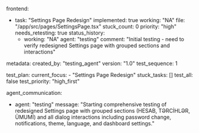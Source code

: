 frontend:
  - task: "Settings Page Redesign"
    implemented: true
    working: "NA"
    file: "/app/src/pages/SettingsPage.tsx"
    stuck_count: 0
    priority: "high"
    needs_retesting: true
    status_history:
      - working: "NA"
        agent: "testing"
        comment: "Initial testing - need to verify redesigned Settings page with grouped sections and interactions"

metadata:
  created_by: "testing_agent"
  version: "1.0"
  test_sequence: 1

test_plan:
  current_focus:
    - "Settings Page Redesign"
  stuck_tasks: []
  test_all: false
  test_priority: "high_first"

agent_communication:
  - agent: "testing"
    message: "Starting comprehensive testing of redesigned Settings page with grouped sections (HESAB, TƏRCİHLƏR, ÜMUMİ) and all dialog interactions including password change, notifications, theme, language, and dashboard settings."